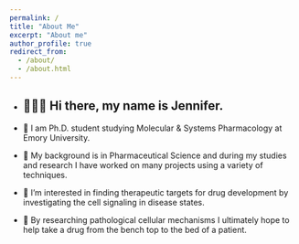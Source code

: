 ```yaml
---
permalink: /
title: "About Me"
excerpt: "About me"
author_profile: true
redirect_from: 
  - /about/
  - /about.html
--- 
```

- ## 👩🏻‍🔬 Hi there, my name is Jennifer. ##

- 🧬 I am Ph.D. student studying Molecular & Systems Pharmacology at Emory University.
- 🔬 My background is in Pharmaceutical Science and during my studies and research I have worked on many projects using a variety of techniques.
- 🧫 I’m interested in finding therapeutic targets for drug development by investigating the cell signaling in disease states.
- 🧪 By researching pathological cellular mechanisms I ultimately hope to help take a drug from the bench top to the bed of a patient.
